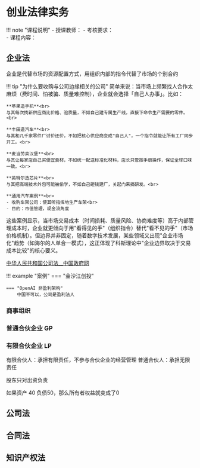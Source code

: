 # 创业法律实务

!!! note "课程说明"
    - 授课教师：<brs>
    - 考核要求：<br>
    - 课程内容：<br>


## 企业法

企业是代替市场的资源配置方式，用组织内部的指令代替了市场的个别合约


!!! tip "为什么要收购与公司边缘相关的公司"
    简单来说：当市场上频繁找人合作太麻烦（费时间、怕被骗、质量难控制），企业就会选择「自己人办事」。比如：

    **苹果造手机**<br>
    与其每次找新供应商比价格、验质量，不如自己建专属生产线，直接下命令生产需要的零件。<br>

    **丰田造汽车**<br>
    与其和几千家零件厂讨价还价，不如把核心供应商变成"自己人"，一个指令就能让所有工厂同步开工。<br>

    **麦当劳卖汉堡**<br>
    与其让每家店自己买便宜食材，不如统一配送标准化材料，店长只管按手册操作，保证全球口味一致。<br>

    **英特尔造芯片**<br>
    与其把高端技术外包可能被偷学，不如自己砸钱建厂，关起门来搞研发。<br>

    **通用汽车案例**<br>
    - 收购车架公司：使其听指挥地生产车架<br>
    - 目的：市值管理，现金流角度

这些案例显示，当市场交易成本（时间损耗、质量风险、协商难度等）高于内部管理成本时，企业就更倾向于用"看得见的手"（组织指令）替代"看不见的手"（市场价格机制）。但边界并非固定，随着数字技术发展，某些领域又出现"企业市场化"趋势（如海尔的人单合一模式），这正体现了科斯理论中"企业边界取决于交易成本比较"的核心要义。

<a href="https://www.gov.cn/yaowen/liebiao/202312/content_6923395.htm" target="_blank">中华人民共和国公司法__中国政府网</a>

!!! example "案例"
    === "金沙江创投"

    === "OpenAI 非盈利架构"
        中国不可以，公司是盈利法人
### 商事组织


### 普通合伙企业 GP

### 有限合伙企业 LP
有限合伙人：承担有限责任，不参与合伙企业的经营管理
普通合伙人：承担无限责任


股东只对出资负责

如果资产 40 负债50，那么所有者权益就变成了0

## 公司法

## 合同法

## 知识产权法


